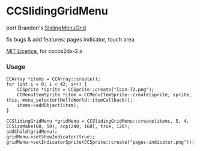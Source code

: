 # CCSlidingGridMenu

port Brandon's [SlidingMenuGrid](http://brandonreynolds.com/blog/2011/01/09/cocos2d-sliding-menu-grid/) 

fix bugs & add features: pages indicator, touch area

[MIT Licence](http://opensource.org/licenses/mit-license.php), for cocos2dx-2.x

### Usage
    CCArray *items = CCArray::create();
    for (int i = 0; i < 42; i++) {
        CCSprite *sprite = CCSprite::create("Icon-72.png");
        CCMenuItemSprite *item = CCMenuItemSprite::create(sprite, sprite, this, menu_selector(HelloWorld::itemCallback));
        items->addObject(item);
    }
    
    CCSlidingGridMenu *gridMenu = CCSlidingGridMenu::create(items, 5, 4, CCSizeMake(60, 50), ccp(240, 160), true, 120);
    addChild(gridMenu);
    gridMenu->setShowIndicator(true);
    gridMenu->setIndicatorSprite(CCSprite::create("pages-indicator.png"));
